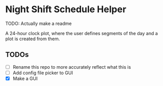 # Night Shift Schedule Helper

 TODO: Actually make a readme
 
 
 A 24-hour clock plot, where the user defines segments of the day and a plot is created from them.

 ## TODOs
- [ ] Rename this repo to more accurately reflect what this is
- [ ] Add config file picker to GUI
- [x] Make a GUI
